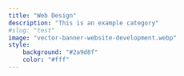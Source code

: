 ```yaml
---
title: "Web Design"
description: "This is an example category"
#slug: "test"
image: "vector-banner-website-development.webp"
style:
    background: "#2a9d8f"
    color: "#fff"
---
```

